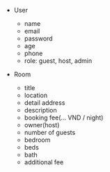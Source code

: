 * User
    * name  
    * email
    * password
    * age
    * phone
    * role: guest, host, admin

* Room
    * title 
    * location
    * detail address
    * description
    * booking fee(... VND / night)
    * owner(host)
    * number of guests
    * bedroom
    * beds
    * bath
    * additional fee

